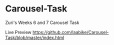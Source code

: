 # Carousel-Task
Zuri's Weeks 6 and 7 Carousel Task

Live Preview
https://github.com/laabike/Carousel-Task/blob/master/index.html
